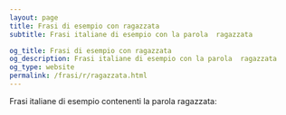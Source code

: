 ```yaml
---
layout: page
title: Frasi di esempio con ragazzata 
subtitle: Frasi italiane di esempio con la parola  ragazzata

og_title: Frasi di esempio con ragazzata 
og_description: Frasi italiane di esempio con la parola  ragazzata
og_type: website
permalink: /frasi/r/ragazzata.html
---
```


Frasi italiane di esempio contenenti la parola ragazzata:


